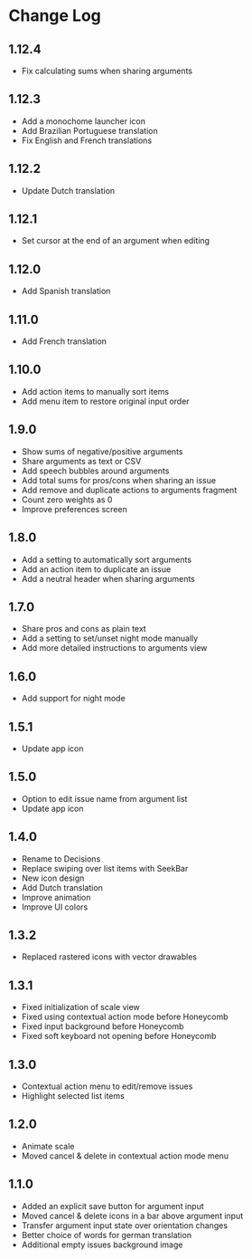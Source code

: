 # Change Log

## 1.12.4
* Fix calculating sums when sharing arguments

## 1.12.3
* Add a monochome launcher icon
* Add Brazilian Portuguese translation
* Fix English and French translations

## 1.12.2
* Update Dutch translation

## 1.12.1
* Set cursor at the end of an argument when editing

## 1.12.0
* Add Spanish translation

## 1.11.0
* Add French translation

## 1.10.0
* Add action items to manually sort items
* Add menu item to restore original input order

## 1.9.0
* Show sums of negative/positive arguments
* Share arguments as text or CSV
* Add speech bubbles around arguments
* Add total sums for pros/cons when sharing an issue
* Add remove and duplicate actions to arguments fragment
* Count zero weights as 0
* Improve preferences screen

## 1.8.0
* Add a setting to automatically sort arguments
* Add an action item to duplicate an issue
* Add a neutral header when sharing arguments

## 1.7.0
* Share pros and cons as plain text
* Add a setting to set/unset night mode manually
* Add more detailed instructions to arguments view

## 1.6.0
* Add support for night mode

## 1.5.1
* Update app icon

## 1.5.0
* Option to edit issue name from argument list
* Update app icon

## 1.4.0
* Rename to Decisions
* Replace swiping over list items with SeekBar
* New icon design
* Add Dutch translation
* Improve animation
* Improve UI colors

## 1.3.2
* Replaced rastered icons with vector drawables

## 1.3.1
* Fixed initialization of scale view
* Fixed using contextual action mode before Honeycomb
* Fixed input background before Honeycomb
* Fixed soft keyboard not opening before Honeycomb

## 1.3.0
* Contextual action menu to edit/remove issues
* Highlight selected list items

## 1.2.0
* Animate scale
* Moved cancel & delete in contextual action mode menu

## 1.1.0
* Added an explicit save button for argument input
* Moved cancel & delete icons in a bar above argument input
* Transfer argument input state over orientation changes
* Better choice of words for german translation
* Additional empty issues background image
